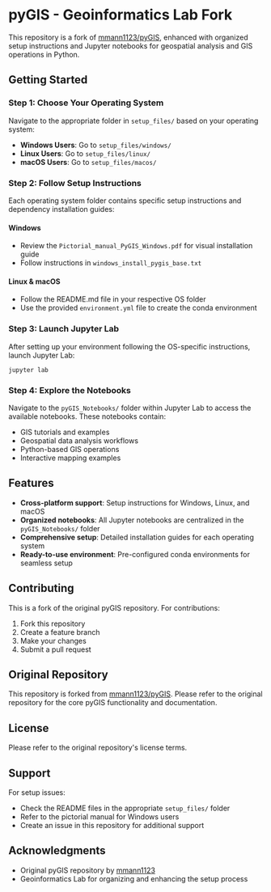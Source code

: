 # pyGIS - Geoinformatics Lab Fork

This repository is a fork of [mmann1123/pyGIS](https://github.com/mmann1123/pyGIS), enhanced with organized setup instructions and Jupyter notebooks for geospatial analysis and GIS operations in Python.

## Getting Started

### Step 1: Choose Your Operating System

Navigate to the appropriate folder in `setup_files/` based on your operating system:

- **Windows Users**: Go to `setup_files/windows/`
- **Linux Users**: Go to `setup_files/linux/`
- **macOS Users**: Go to `setup_files/macos/`

### Step 2: Follow Setup Instructions

Each operating system folder contains specific setup instructions and dependency installation guides:

#### Windows
- Review the `Pictorial_manual_PyGIS_Windows.pdf` for visual installation guide
- Follow instructions in `windows_install_pygis_base.txt`

#### Linux & macOS
- Follow the README.md file in your respective OS folder
- Use the provided `environment.yml` file to create the conda environment

### Step 3: Launch Jupyter Lab

After setting up your environment following the OS-specific instructions, launch Jupyter Lab:

```
jupyter lab
```

### Step 4: Explore the Notebooks

Navigate to the `pyGIS_Notebooks/` folder within Jupyter Lab to access the available notebooks. These notebooks contain:

- GIS tutorials and examples
- Geospatial data analysis workflows
- Python-based GIS operations
- Interactive mapping examples

## Features

- **Cross-platform support**: Setup instructions for Windows, Linux, and macOS
- **Organized notebooks**: All Jupyter notebooks are centralized in the `pyGIS_Notebooks/` folder
- **Comprehensive setup**: Detailed installation guides for each operating system
- **Ready-to-use environment**: Pre-configured conda environments for seamless setup

## Contributing

This is a fork of the original pyGIS repository. For contributions:

1. Fork this repository
2. Create a feature branch
3. Make your changes
4. Submit a pull request

## Original Repository

This repository is forked from [mmann1123/pyGIS](https://github.com/mmann1123/pyGIS). Please refer to the original repository for the core pyGIS functionality and documentation.

## License

Please refer to the original repository's license terms.

## Support

For setup issues:
- Check the README files in the appropriate `setup_files/` folder
- Refer to the pictorial manual for Windows users
- Create an issue in this repository for additional support

## Acknowledgments

- Original pyGIS repository by [mmann1123](https://github.com/mmann1123)
- Geoinformatics Lab for organizing and enhancing the setup process